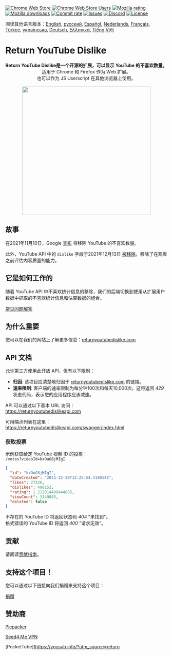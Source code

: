 [![Chrome Web Store](https://img.shields.io/chrome-web-store/stars/gebbhagfogifgggkldgodflihgfeippi?label=Chrome%20Rating&style=flat&logo=google)](https://chrome.google.com/webstore/detail/youtube-dislike-button/gebbhagfogifgggkldgodflihgfeippi/)
[![Chrome Web Store Users](https://img.shields.io/chrome-web-store/users/gebbhagfogifgggkldgodflihgfeippi?label=Chrome%20Users&style=flat&logo=google)](https://chrome.google.com/webstore/detail/youtube-dislike-button/gebbhagfogifgggkldgodflihgfeippi/)
[![Mozilla rating](https://img.shields.io/amo/stars/return-youtube-dislikes?label=Firefox%20Rating&style=flat&logo=firefox)](https://addons.mozilla.org/en-US/firefox/addon/return-youtube-dislikes/)
[![Mozilla downloads](https://img.shields.io/amo/users/return-youtube-dislikes?label=Firefox%20Users&style=flat&logo=firefox)](https://addons.mozilla.org/en-US/firefox/addon/return-youtube-dislikes/)
[![Commit rate](https://img.shields.io/github/commit-activity/m/Anarios/return-youtube-dislike?label=Commits&style=flat)](https://github.com/Anarios/return-youtube-dislike/commits/main)
[![Issues](https://img.shields.io/github/issues/Anarios/return-youtube-dislike?style=flat&label=Issues)](https://github.com/Anarios/return-youtube-dislike/issues)
[![Discord](https://img.shields.io/discord/909435648170160229?label=Discord&style=flat&logo=discord)](https://discord.gg/UMxyMmCgfF)
[![License](https://img.shields.io/badge/License-GPLv3-blue.svg?style=flat)](https://github.com/Anarios/return-youtube-dislike/blob/main/LICENSE)

阅读其他语言版本：[English](README.md), [русский](READMEru.md), [Español](READMEes.md), [Nederlands](READMEnl.md), [Français](READMEfr.md), [Türkçe](READMEtr.md), [українська](READMEuk.md), [Deutsch](READMEde.md), [Ελληνικά](READMEgr.md), [Tiếng Việt](READMEvi.md)

# Return YouTube Dislike

<p align="center">
    <b>Return YouTube Dislike是一个开源的扩展，可以显示 YouTube 的不喜欢数量。</b><br>
    适用于 Chrome 和 Firefox 作为 Web 扩展。<br>
    也可以作为 JS Userscript 在其他浏览器上使用。<br><br>
    <img width="400px" src="https://user-images.githubusercontent.com/18729296/141743755-2be73297-250e-4cd1-ac93-8978c5a39d10.png"/>
</p>

## 故事

在2021年11月10日，Google [宣布](https://blog.youtube/news-and-events/update-to-youtube/) 将移除 YouTube 的不喜欢数量。

此外，YouTube API 中的 `dislike` 字段于2021年12月13日 [被移除](https://support.google.com/youtube/thread/134791097/update-to-youtube-dislike-counts)，移除了在观看之前评估内容质量的能力。

## 它是如何工作的

随着 YouTube API 中不喜欢统计信息的移除，我们的后端切换到使用从扩展用户数据中抓取的不喜欢统计信息和估算数据的组合。

[常见问题解答](https://github.com/Anarios/return-youtube-dislike/blob/main/Docs/FAQ.md)

## 为什么重要

您可以在我们的网站上了解更多信息：[returnyoutubedislike.com](https://www.returnyoutubedislike.com/)

## API 文档

允许第三方使用此开放 API，但有以下限制：

- **归因**: 该项目应清楚地归因于 [returnyoutubedislike.com](https://returnyoutubedislike.com/) 的链接。
- **速率限制**: 客户端的速率限制为每分钟100次和每天10,000次。这将返回 _429_ 状态代码，表示您的应用程序应该减速。

API 可以通过以下基本 URL 访问：  
https://returnyoutubedislikeapi.com

可用端点列表在这里：  
https://returnyoutubedislikeapi.com/swagger/index.html

### 获取投票

示例获取给定 YouTube 视频 ID 的投票：  
`/votes?videoId=kxOuG8jMIgI`

```json
{
  "id": "kxOuG8jMIgI",
  "dateCreated": "2021-12-20T12:25:54.418014Z",
  "likes": 27326,
  "dislikes": 498153,
  "rating": 1.212014408444885,
  "viewCount": 3149885,
  "deleted": false
}
```

不存在的 YouTube ID 将返回状态码 _404_ "未找到"。  
格式错误的 YouTube ID 将返回 _400_ "请求无效"。

## 贡献

请阅读[贡献指南](https://github.com/Anarios/return-youtube-dislike/blob/main/CONTRIBUTING.md)。

## 支持这个项目！

您可以通过以下链接向我们捐赠来支持这个项目：

[捐赠](https://returnyoutubedislike.com/donate)

## 赞助商

[Piepacker](https://piepacker.com)

[Seed4.Me VPN](https://www.seed4.me/users/register?gift=ReturnYoutubeDislike)

[PocketTube](https://yousub.info/?utm_source=return
